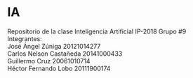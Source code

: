 # IA
Repositorio de la clase Inteligencia Artificial IP-2018
Grupo #9                                   
Integrantes:                                            
José Ángel Zúniga       20121014277                                      
Carlos Nelson Castañeda 20141000433                                       
Guillermo Cruz          20061010714                                                 
Héctor Fernando Lobo    20111900174  
